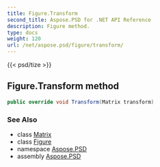 ```yaml
---
title: Figure.Transform
second_title: Aspose.PSD for .NET API Reference
description: Figure method. 
type: docs
weight: 120
url: /net/aspose.psd/figure/transform/
---
```

{{< psd/tize >}}
## Figure.Transform method

```csharp
public override void Transform(Matrix transform)
```

### See Also

* class [Matrix](../../matrix/)
* class [Figure](../)
* namespace [Aspose.PSD](../../figure/)
* assembly [Aspose.PSD](../../../)


